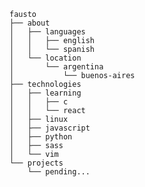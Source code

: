 ```
fausto
├── about
│   ├── languages
│   │   ├── english
│   │   └── spanish
│   └── location
│       └── argentina
│           └── buenos-aires
├── technologies
│   ├── learning
│   │   ├── c
│   │   └── react
│   ├── linux
│   ├── javascript
│   ├── python
│   ├── sass
│   └── vim
└── projects
    └── pending...
```
<!-- 
* about
  * languages
    * english
    * spanish
  * location
    * argentina
      * buenos-aires
* technologies
  * learning
    * c
    * react
  * linux
  * javascript
  * python
  * sass
  * vim
* projects
  * pending...
>

<details>
  <summary>pc</summary>
    
  ```
  ├── os
  │   ├── arch-linux
  │   └── windows-10
  └── specs
      ├── ryzen-3-2200g
      ├── rx-570
      └── 8gb-2666mhz  
  ```
</details>

<!-- https://tree-generator.herokuapp.com/ (utf-8) >
